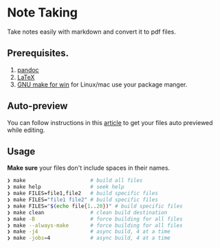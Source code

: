 # Note Taking 

Take notes easily with markdown and convert it to pdf files.

## Prerequisites.
1. [pandoc](https://pandoc.org/installing.html)
2. [LaTeX](https://www.latex-project.org/get/)
3. [GNU make for win](http://gnuwin32.sourceforge.net/packages/make.htm) for Linux/mac use your package manger.

## Auto-preview

You can follow instructions in this [article](https://dev.to/l04db4l4nc3r/vim-to-the-rescue-pdf-preview-2e10) to get your files auto previewed while editing.

## Usage

**Make sure** your files don't include spaces in their names.

```bash
❯ make                     # build all files
❯ make help                # seek help
❯ make FILES=file1,file2   # build specific files
❯ make FILES="file1 file2" # build specific files
❯ make FILES="$(echo file{1..20})" # build specific files
❯ make clean               # clean build destination
❯ make -B                  # force building for all files
❯ make --always-make       # force building for all files
❯ make -j4                 # async build, 4 at a time
❯ make -jobs=4             # async build, 4 at a time
```
